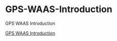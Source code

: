 # GPS-WAAS-Introduction
GPS WAAS Introduction

[GPS WAAS Introduction](http://csherrell.github.io/GPS-WAAS-Introduction/)
